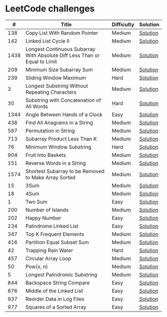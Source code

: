 # LeetCode challenges


\# | Title | Difficulty | Solution
---|---|---|---
138 | Copy List With Random Pointer | Medium | [Solution](src/138-copy-list-with-random-pointer/main.cpp)
142 | Linked List Cycle II | Medium | [Solution](src/142-linked-list-cycle-2/main.cpp)
1438 | Longest Continuous Subarray With Absolute Diff Less Than or Equal to Limit | Medium | [Solution](src/1438-longest-continuous-subarray-with-absolute-diff-less-than-or-equal-to-limit/main.cpp)
209 | Minimum Size Subarray Sum | Medium | [Solution](src/209-minimum-size-subarray-sum/main.cpp)
239 | Sliding Window Maximum | Hard | [Solution](src/239-sliding-window-maximum/main.cpp)
3 | Longest Substring Without Repeating Characters | Medium | [Solution](src/3-longest-substring-without-repeating-characters/main.cpp)
30 | Substring with Concatenation of All Words | Hard | [Solution](src/30-substring-with-concatenation-of-all-words/main.cpp)
1344 | Angle Between Hands of a Clock | Easy | [Solution](src/1344-angle-between-hands-of-a-clock/main.cpp)
438 | Find All Anagrams in a String | Medium | [Solution](src/438-find-all-anagrams-in-a-string/main.cpp)
567 | Permutation in String | Medium | [Solution](src/567-permutation-in-string/main.cpp)
713 | Subarray Product Less Than K | Medium | [Solution](src/713-subarray-product-less-than-k/main.cpp)
76 | Minimum Window Substring | Hard | [Solution](src/76-minimum-window-substring/main.cpp)
904 | Fruit Into Baskets | Medium | [Solution](src/904-fruits-into-baskets/main.cpp)
151 | Reverse Words in a String | Medium | [Solution](src/151-reverse-words-in-a-string/main.cpp)
1574 | Shortest Subarray to be Removed to Make Array Sorted | Medium | [Solution](src/1574-shortest-subarray-to-be-removed-to-make-array-sorted/main.cpp)
15 | 3Sum | Medium | [Solution](src/15-three-sum-to-zero/main.cpp)
18 | 4Sum | Medium | [Solution](src/18-4sum/main.cpp)
1 | Two Sum | Easy | [Solution](src/1-two-sum/main.cpp)
200 | Number of Islands | Medium | [Solution](src/200-number-of-islands/main.cpp)
202 | Happy Number | Easy | [Solution](src/202-happy-number/main.cpp)
234 | Palindrome Linked List | Easy | [Solution](src/234-palindrome-linked-list/main.cpp)
347 | Top K Frequent Elements | Medium | [Solution](src/347-top-k-frequent-elements/main.cpp)
416 | Partition Equal Subset Sum | Medium | [Solution](src/416-partition-equal-subset-sum/main.cpp)
42 | Trapping Rain Water | Hard | [Solution](src/42-trapping-rain-water/main.cpp)
457 | Circular Array Loop | Medium | [Solution](src/457-circular-array-loop/main.cpp)
50 | Pow(x, n) | Medium | [Solution](src/50-pow-x-to-n/main.cpp)
5 | Longest Palindromic Substring | Medium | [Solution](src/5-longest-palindromic-substring/main.cpp)
844 | Backspace String Compare | Easy | [Solution](src/844-backspace-string-compare/main.cpp)
876 | Middle of the Linked List | Easy | [Solution](src/876-middle-of-the-linked-list/main.cpp)
937 | Reorder Data in Log Files | Easy | [Solution](src/937-reorder-data-in-log-files/main.cpp)
977 | Squares of a Sorted Array | Easy | [Solution](src/977-squares-of-a-sorted-array/main.cpp)
